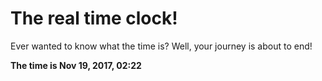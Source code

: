 # The real time clock!

Ever wanted to know what the time is? Well, your journey is about to end!

**The time is Nov 19, 2017, 02:22**